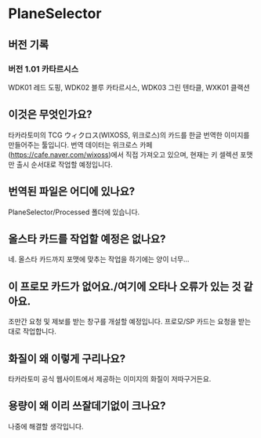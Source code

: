 ﻿# PlaneSelector

## 버전 기록
### 버전 1.01 카타르시스
WDK01 레드 도핑, WDK02 블루 카타르시스, WDK03 그린 텐타클, WXK01 클랙션

## 이것은 무엇인가요?
타카라토미의 TCG ウィクロス(WIXOSS, 위크로스)의 카드를 한글 번역한 이미지를 만들어주는 툴입니다.
번역 데이터는 위크로스 카페(<https://cafe.naver.com/wixoss>)에서 직접 가져오고 있으며, 현재는 키 셀렉션 포맷만 출시 순서대로 작업할 예정입니다.

## 번역된 파일은 어디에 있나요?
PlaneSelector/Processed 폴더에 있습니다.

## 올스타 카드를 작업할 예정은 없나요?
네. 올스타 카드까지 포맷에 맞추는 작업을 하기에는 양이 너무...

## 이 프로모 카드가 없어요./여기에 오타나 오류가 있는 것 같아요.
조만간 요청 및 제보를 받는 창구를 개설할 예정입니다. 프로모/SP 카드는 요청을 받는 대로 작업합니다.

## 화질이 왜 이렇게 구리나요?
타카라토미 공식 웹사이트에서 제공하는 이미지의 화질이 저따구거든요.

## 용량이 왜 이리 쓰잘데기없이 크나요?
나중에 해결할 생각입니다.
